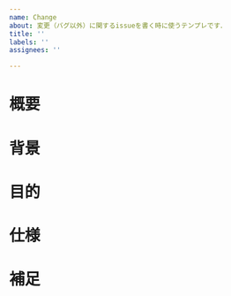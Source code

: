 ```yaml
---
name: Change
about: 変更（バグ以外）に関するissueを書く時に使うテンプレです．
title: ''
labels: ''
assignees: ''

---
```

# 概要
<!-- 変更する内容について簡潔に説明（必須） -->

# 背景
<!-- 変更に至った経緯（必須） -->

# 目的
<!-- 変更する理由（必須） -->

# 仕様
<!-- 変更する内容（必須） -->

# 補足
<!-- 想定される実装手順や実装対象，関連issue，モックアップの画像，他のアプリのスクショ，ホワイトボード，etc...（任意）-->
